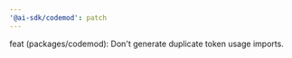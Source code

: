 ```yaml
---
'@ai-sdk/codemod': patch
---
```


feat (packages/codemod): Don't generate duplicate token usage imports.
